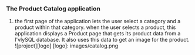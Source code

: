 ### The Product Catalog application
1. the first page of the application lets the user select a category and a product within that category. when the user selects a product, this application displays a Product page that gets its product data from a l'vlySQL database. It also uses this data to get an image for the product.
![project][logo]
[logo]: images/catalog.png 
